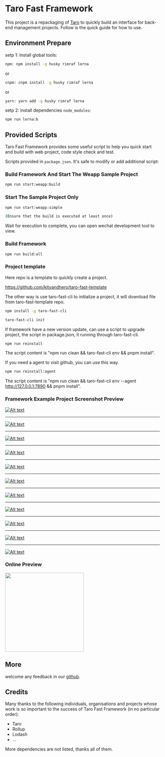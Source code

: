 # Taro Fast Framework

This project is a repackaging of [Taro](https://taro-docs.jd.com/) to quickly build an interface for back-end management projects. Follow is the quick guide for how to use.

## Environment Prepare

setp 1: Install global tools:

```bash
npm: npm install -g husky rimraf lerna
```

or

```bash
cnpm: cnpm install -g husky rimraf lerna
```

or

```bash
yarn: yarn add -g husky rimraf lerna
```

setp 2: Install dependencies `node_modules`:

```bash
npm run lerna:b
```

## Provided Scripts

Taro Fast Framework provides some useful script to help you quick start and build with web project, code style check and test.

Scripts provided in `package.json`. It's safe to modify or add additional script:

### Build Framework And Start The Weapp Sample Project

```bash
npm run start:weapp:build
```

### Start The Sample Project Only

```bash
npm run start:weapp:simple

(Ensure that the build is executed at least once)
```

Wait for execution to complete, you can open wechat development tool to view.

### Build Framework

```bash
npm run build:all
```

### Project template

Here repo is a template to quickly create a project.

<https://github.com/kityandhero/taro-fast-template>

The other way is use taro-fast-cli to initialize a project, it will download file from taro-fast-template repo.

```bash
npm install -g taro-fast-cli

taro-fast-cli init
```

If framework have a new version update, can use a script to upgrade project, the script in package.json, it running through taro-fast-cli.

```bash
npm run reinstall 
```

The script content is "npm run clean && taro-fast-cli env && pnpm install".

If you need a agent to visit github, you can use this way.


```bash
npm run reinstall:agent
```

The script content is "npm run clean && taro-fast-cli env --agent <http://127.0.0.1:7890> && pnpm install".

### Framework Example Project Screenshot Preview

[![Alt text](https://m1.im5i.com/2022/09/10/Uqe7ud.png?raw=true)](01.png)

******

[![Alt text](https://m1.im5i.com/2022/09/10/Uqezjw.png?raw=true)](02.png)

******

[![Alt text](https://m1.im5i.com/2022/09/10/Uqe5yG.png?raw=true)](03.png)

******

[![Alt text](https://m1.im5i.com/2022/09/10/Uqe2SF.png?raw=true)](04.png)

******

[![Alt text](https://m1.im5i.com/2022/09/10/UqeGmY.png?raw=true)](05.png)

******

[![Alt text](https://m1.im5i.com/2022/09/10/UqeSnK.png?raw=true)](06.png)

******

[![Alt text](https://m1.im5i.com/2022/09/10/UqeeGC.png?raw=true)](07.png)

******

[![Alt text](https://m1.im5i.com/2022/09/10/UqefwH.png?raw=true)](08.png)

******

[![Alt text](https://m1.im5i.com/2022/09/10/Uqeaia.png?raw=true)](09.png)

******

[![Alt text](https://m1.im5i.com/2022/09/10/UqelqT.png?raw=true)](10.png)

******

[![Alt text](https://m1.im5i.com/2022/09/10/UqeyyA.png?raw=true)](11.png)

### Online Preview

<img src="https://m1.im5i.com/2022/09/10/Uqe6mS.jpg?raw=true" width=256 height=256 />

## More

welcome any feedback in our [github](https://github.com/kityandhero/taro-fast-framework).

## Credits

Many thanks to the following individuals, organisations and projects whose work is so important to the success of Taro Fast Framework (in no particular order):

- Taro
- Rollup
- Lodash
- ...

More dependencies are not listed, thanks all of them.
